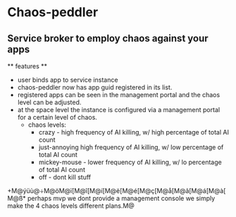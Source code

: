 # Chaos-peddler 
## Service broker to employ chaos against your apps

** features **
* user binds app to service instance
* chaos-peddler now has app guid registered in its list.
* registered apps can be seen in the management portal and the chaos level can be adjusted.
* at the space level the instance is configured via a management portal for a certain level of chaos.
  * chaos levels:
    *   crazy - high frequency of AI killing, w/ high percentage of total AI count
    *   just-annoying high frequency of AI killing, w/ low percentage of total AI count
    *   mickey-mouse - lower frequency of AI killing, w/ lo percentage of total AI count 
    *   off - dont kill stuff

+M@ýüù@÷M@öM@ï[M@î[M@í[M@ë[M@é[M@ç[M@å[M@ã[M@á[M@à[M@ß* perhaps mvp we dont provide a management console we simply make the 4 chaos levels different plans.M@
